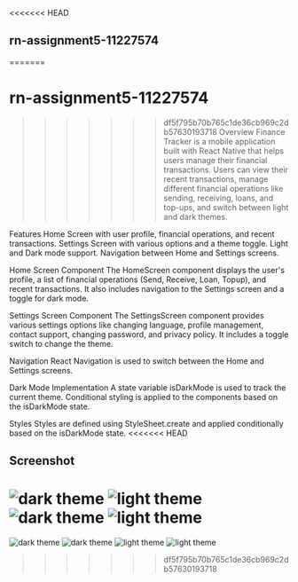 <<<<<<< HEAD
## rn-assignment5-11227574
=======
# rn-assignment5-11227574
>>>>>>> df5f795b70b765c1de36cb969c2db57630193718
Overview Finance Tracker is a mobile application built with React Native that helps users manage their financial transactions. Users can view their recent transactions, manage different financial operations like sending, receiving, loans, and top-ups, and switch between light and dark themes.

Features Home Screen with user profile, financial operations, and recent transactions. Settings Screen with various options and a theme toggle. Light and Dark mode support. Navigation between Home and Settings screens.

Home Screen Component The HomeScreen component displays the user's profile, a list of financial operations (Send, Receive, Loan, Topup), and recent transactions. It also includes navigation to the Settings screen and a toggle for dark mode.

Settings Screen Component The SettingsScreen component provides various settings options like changing language, profile management, contact support, changing password, and privacy policy. It includes a toggle switch to change the theme.

Navigation React Navigation is used to switch between the Home and Settings screens.

Dark Mode Implementation A state variable isDarkMode is used to track the current theme. Conditional styling is applied to the components based on the isDarkMode state.

Styles Styles are defined using StyleSheet.create and applied conditionally based on the isDarkMode state.
<<<<<<< HEAD

## Screenshot
![dark theme](home1.jpeg)
![light theme](home2.jpeg)
![dark theme](set1.jpeg)
![light theme](set2.jpeg)
=======
![dark theme](RNAssignment5/dark1.jpeg)
![dark theme](RNAssignment5/dark2.jpeg)
![light theme](RNAssignment5/light1.jpeg)
![light theme](RNAssignment5/light2.jpeg)
>>>>>>> df5f795b70b765c1de36cb969c2db57630193718
